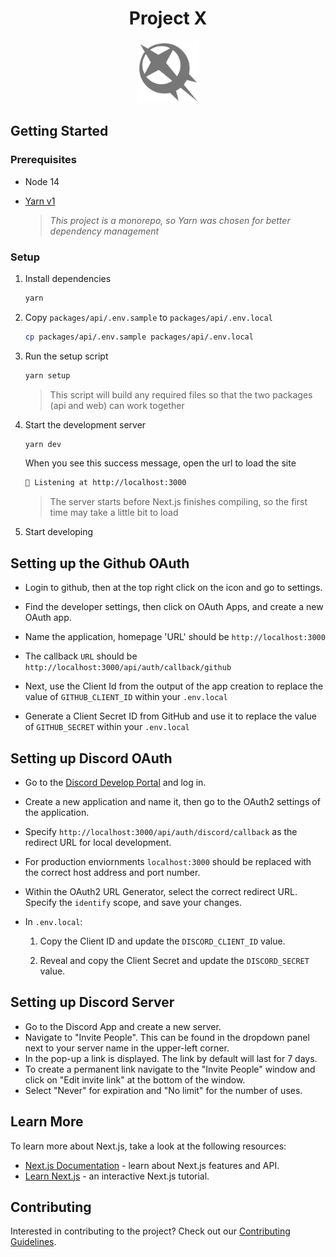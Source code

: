 <h1 align="center">Project X</h1>
<p align="center">
  <img src="docs/icon.svg" width="100px" />
</p>

## Getting Started

### Prerequisites

- Node 14
- [Yarn v1](https://classic.yarnpkg.com/lang/en/)

  > _This project is a monorepo, so Yarn was chosen for better dependency management_

### Setup

1.  Install dependencies

    ```zsh
    yarn
    ```

1.  Copy `packages/api/.env.sample` to `packages/api/.env.local`

    ```zsh
    cp packages/api/.env.sample packages/api/.env.local
    ```

1.  Run the setup script

    ```zsh
    yarn setup
    ```

    > This script will build any required files so that the two packages (api and web) can work together

1.  Start the development server

    ```zsh
    yarn dev
    ```

    When you see this success message, open the url to load the site

    ```zsh
    🚀 Listening at http://localhost:3000
    ```

    > The server starts before Next.js finishes compiling, so the first time may take a little bit to load

1.  Start developing

## Setting up the Github OAuth

- Login to github, then at the top right click on the icon and go to settings.

- Find the developer settings, then click on OAuth Apps, and create a new OAuth app.

- Name the application, homepage 'URL' should be `http://localhost:3000`

- The callback `URL` should be `http://localhost:3000/api/auth/callback/github`

- Next, use the Client Id from the output of the app creation to replace the value of `GITHUB_CLIENT_ID` within your `.env.local`

- Generate a Client Secret ID from GitHub and use it to replace the value of `GITHUB_SECRET` within your `.env.local`

## Setting up Discord OAuth

- Go to the [Discord Develop Portal](https://discord.com/developers/applications) and log in.
- Create a new application and name it, then go to the OAuth2 settings of the application.
- Specify `http://localhost:3000/api/auth/discord/callback` as the redirect URL for local development.
- For production enviornments `localhost:3000` should be replaced with the correct host address and port number.
- Within the OAuth2 URL Generator, select the correct redirect URL. Specify the `identify` scope, and save your changes.
- In `.env.local`:

  1. Copy the Client ID and update the `DISCORD_CLIENT_ID` value.

  2. Reveal and copy the Client Secret and update the `DISCORD_SECRET` value.

## Setting up Discord Server

- Go to the Discord App and create a new server.
- Navigate to "Invite People". This can be found in the dropdown panel next to your server name in the upper-left corner.
- In the pop-up a link is displayed. The link by default will last for 7 days.
- To create a permanent link navigate to the "Invite People" window and click on "Edit invite link" at the bottom of the window.
- Select "Never" for expiration and "No limit" for the number of uses.

## Learn More

To learn more about Next.js, take a look at the following resources:

- [Next.js Documentation](https://nextjs.org/docs) - learn about Next.js features and API.
- [Learn Next.js](https://nextjs.org/learn) - an interactive Next.js tutorial.

## Contributing

Interested in contributing to the project? Check out our [Contributing Guidelines](./.github/CONTRIBUTING.md).
